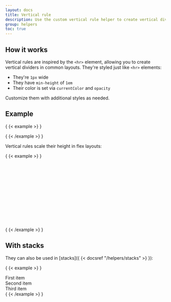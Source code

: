 ```yaml
---
layout: docs
title: Vertical rule
description: Use the custom vertical rule helper to create vertical dividers like the `<hr>` element.
group: helpers
toc: true
---
```


## How it works

Vertical rules are inspired by the `<hr>` element, allowing you to create vertical dividers in common layouts. They're styled just like `<hr>` elements:

- They're `1px` wide
- They have `min-height` of `1em`
- Their color is set via `currentColor` and `opacity`

Customize them with additional styles as needed.

## Example

{ {< example >} }
<div class="vr"></div>
{ {< /example >} }

Vertical rules scale their height in flex layouts:

{ {< example >} }
<div class="d-flex" style="height: 200px;">
  <div class="vr"></div>
</div>
{ {< /example >} }

## With stacks

They can also be used in [stacks]({ {< docsref "/helpers/stacks" >} }):

{ {< example >} }
<div class="hstack gap-3">
  <div class="bg-light border">First item</div>
  <div class="bg-light border ms-auto">Second item</div>
  <div class="vr"></div>
  <div class="bg-light border">Third item</div>
</div>
{ {< /example >} }
